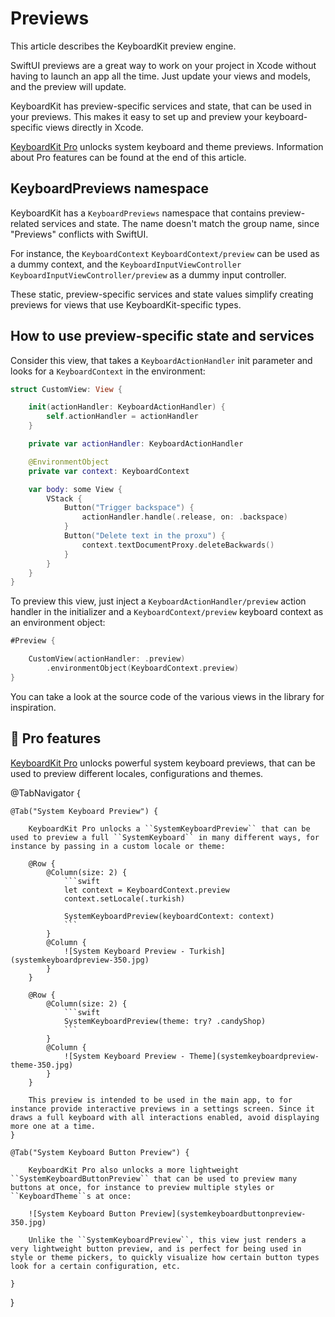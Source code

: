 # Previews

This article describes the KeyboardKit preview engine.

SwiftUI previews are a great way to work on your project in Xcode without having to launch an app all the time. Just update your views and models, and the preview will update.

KeyboardKit has preview-specific services and state, that can be used in your previews. This makes it easy to set up and preview your keyboard-specific views directly in Xcode.

[KeyboardKit Pro][Pro] unlocks system keyboard and theme previews. Information about Pro features can be found at the end of this article.



## KeyboardPreviews namespace

KeyboardKit has a ``KeyboardPreviews`` namespace that contains preview-related services and state. The name doesn't match the group name, since "Previews" conflicts with SwiftUI.

For instance, the ``KeyboardContext`` ``KeyboardContext/preview`` can be used as a dummy context, and the ``KeyboardInputViewController`` ``KeyboardInputViewController/preview`` as a dummy input controller. 

These static, preview-specific services and state values simplify creating previews for views that use KeyboardKit-specific types.



## How to use preview-specific state and services

Consider this view, that takes a ``KeyboardActionHandler`` init parameter and looks for a ``KeyboardContext`` in the environment:

```swift
struct CustomView: View {

    init(actionHandler: KeyboardActionHandler) {
        self.actionHandler = actionHandler
    }

    private var actionHandler: KeyboardActionHandler

    @EnvironmentObject
    private var context: KeyboardContext

    var body: some View {
        VStack {
            Button("Trigger backspace") {
                actionHandler.handle(.release, on: .backspace)
            }
            Button("Delete text in the proxu") {
                context.textDocumentProxy.deleteBackwards()
            }
        }
    }
}
```

To preview this view, just inject a ``KeyboardActionHandler/preview`` action handler in the initializer and a ``KeyboardContext/preview`` keyboard context as an environment object:

```swift
#Preview {

    CustomView(actionHandler: .preview)
        .environmentObject(KeyboardContext.preview)
}
```

You can take a look at the source code of the various views in the library for inspiration.



## 👑 Pro features

[KeyboardKit Pro][Pro] unlocks powerful system keyboard previews, that can be used to preview different locales, configurations and themes.

[Pro]: https://github.com/KeyboardKit/KeyboardKitPro

@TabNavigator {
    
    @Tab("System Keyboard Preview") {
        
        KeyboardKit Pro unlocks a ``SystemKeyboardPreview`` that can be used to preview a full ``SystemKeyboard`` in many different ways, for instance by passing in a custom locale or theme:
        
        @Row {
            @Column(size: 2) {
                ```swift
                let context = KeyboardContext.preview
                context.setLocale(.turkish)

                SystemKeyboardPreview(keyboardContext: context)
                ```
            }
            @Column {
                ![System Keyboard Preview - Turkish](systemkeyboardpreview-350.jpg)
            }
        }
        
        @Row {
            @Column(size: 2) {
                ```swift
                SystemKeyboardPreview(theme: try? .candyShop)
                ```
            }
            @Column {
                ![System Keyboard Preview - Theme](systemkeyboardpreview-theme-350.jpg)
            }
        }
        
        This preview is intended to be used in the main app, to for instance provide interactive previews in a settings screen. Since it draws a full keyboard with all interactions enabled, avoid displaying more one at a time.
    }
    
    @Tab("System Keyboard Button Preview") {
        
        KeyboardKit Pro also unlocks a more lightweight ``SystemKeyboardButtonPreview`` that can be used to preview many buttons at once, for instance to preview multiple styles or ``KeyboardTheme``s at once:
        
        ![System Keyboard Button Preview](systemkeyboardbuttonpreview-350.jpg)

        Unlike the ``SystemKeyboardPreview``, this view just renders a very lightweight button preview, and is perfect for being used in style or theme pickers, to quickly visualize how certain button types look for a certain configuration, etc.

    }
}
